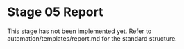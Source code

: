 # Stage 05 Report

This stage has not been implemented yet. Refer to automation/templates/report.md for the standard structure.
